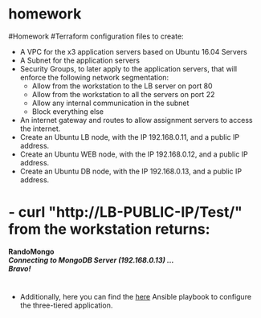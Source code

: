 # homework
#Homework
#Terraform configuration files to create:
 - A VPC for the x3 application servers based on Ubuntu 16.04 Servers
 - A Subnet for the application servers
 - Security Groups, to later apply to the application servers, that will enforce the following network segmentation:
    * Allow from the workstation to the LB server on port 80
    * Allow from the workstation to all the servers on port 22
    * Allow any internal communication in the subnet
    * Block everything else
 - An internet gateway and routes to allow assignment servers to access the internet.
 - Create an Ubuntu LB node, with the IP 192.168.0.11, and a public IP address.
 - Create an Ubuntu WEB node, with the IP 192.168.0.12, and a public IP address.
 - Create an Ubuntu DB node, with the IP 192.168.0.13, and a public IP address.
# - curl "http://LB-PUBLIC-IP/Test/" from the workstation returns:

   **RandoMongo** <br />
        <i>**Connecting to MongoDB Server (192.168.0.13) ...**<br />
   **Bravo!**</i>
# 
- Additionally, here you can find the [here](https://github.com/ikaramon/homework/blob/main/ansible/) Ansible playbook to configure the three-tiered application.
